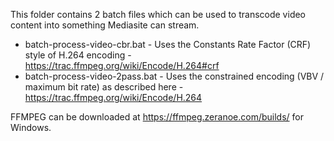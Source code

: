 This folder contains 2 batch files which can be  used to transcode video content into something Mediasite can stream.  



* batch-process-video-cbr.bat - Uses the Constants Rate Factor (CRF) style of H.264 encoding - https://trac.ffmpeg.org/wiki/Encode/H.264#crf
* batch-process-video-2pass.bat - Uses the constrained encoding (VBV / maximum bit rate) as described here - https://trac.ffmpeg.org/wiki/Encode/H.264

FFMPEG can be downloaded at https://ffmpeg.zeranoe.com/builds/ for Windows.